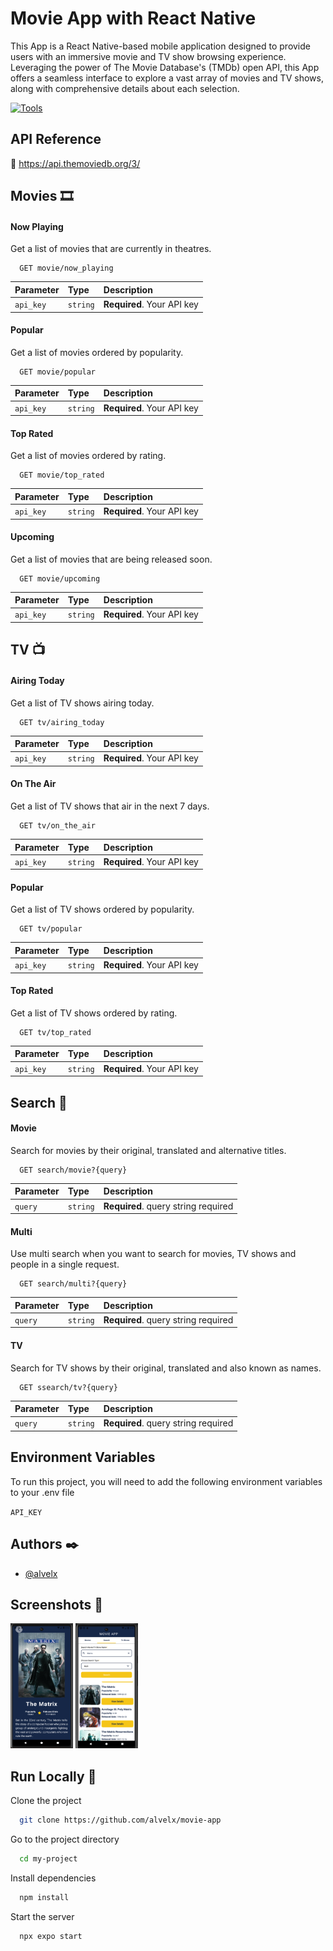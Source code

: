 
# Movie App with React Native

This App is a React Native-based mobile application designed to provide users with an immersive movie and TV show browsing experience. Leveraging the power of The Movie Database's (TMDb) open API, this App offers a seamless interface to explore a vast array of movies and TV shows, along with comprehensive details about each selection.

[![Tools](https://skillicons.dev/icons?i=react,github&perline=2)](https://skillicons.dev)
## API Reference
:link: https://api.themoviedb.org/3/

## Movies :film_strip:
#### Now Playing

Get a list of movies that are currently in theatres.
```http
  GET movie/now_playing
```

| Parameter | Type     | Description                |
| :-------- | :------- | :------------------------- |
| `api_key` | `string` | **Required**. Your API key |

#### Popular

Get a list of movies ordered by popularity.
```http
  GET movie/popular
```

| Parameter | Type     | Description                |
| :-------- | :------- | :------------------------- |
| `api_key` | `string` | **Required**. Your API key |

#### Top Rated

Get a list of movies ordered by rating.
```http
  GET movie/top_rated
```

| Parameter | Type     | Description                |
| :-------- | :------- | :------------------------- |
| `api_key` | `string` | **Required**. Your API key |

#### Upcoming

Get a list of movies that are being released soon.
```http
  GET movie/upcoming
```

| Parameter | Type     | Description                |
| :-------- | :------- | :------------------------- |
| `api_key` | `string` | **Required**. Your API key |

## TV :tv:
#### Airing Today

Get a list of TV shows airing today.
```http
  GET tv/airing_today
```

| Parameter | Type     | Description                |
| :-------- | :------- | :------------------------- |
| `api_key` | `string` | **Required**. Your API key |

#### On The Air

Get a list of TV shows that air in the next 7 days.
```http
  GET tv/on_the_air
```

| Parameter | Type     | Description                |
| :-------- | :------- | :------------------------- |
| `api_key` | `string` | **Required**. Your API key |

#### Popular

Get a list of TV shows ordered by popularity.
```http
  GET tv/popular
```

| Parameter | Type     | Description                |
| :-------- | :------- | :------------------------- |
| `api_key` | `string` | **Required**. Your API key |

#### Top Rated

Get a list of TV shows ordered by rating.
```http
  GET tv/top_rated
```

| Parameter | Type     | Description                |
| :-------- | :------- | :------------------------- |
| `api_key` | `string` | **Required**. Your API key |


## Search :eyes:
#### Movie
Search for movies by their original, translated and alternative titles.
```http
  GET search/movie?{query}
```

| Parameter | Type     | Description                       |
| :-------- | :------- | :-------------------------------- |
| `query`      | `string` | **Required**. query string required |

#### Multi
Use multi search when you want to search for movies, TV shows and people in a single request.
```http
  GET search/multi?{query}
```

| Parameter | Type     | Description                       |
| :-------- | :------- | :-------------------------------- |
| `query`      | `string` | **Required**. query string required |

#### TV
Search for TV shows by their original, translated and also known as names.
```http
  GET ssearch/tv?{query}
```

| Parameter | Type     | Description                       |
| :-------- | :------- | :-------------------------------- |
| `query`      | `string` | **Required**. query string required |



## Environment Variables

To run this project, you will need to add the following environment variables to your .env file

`API_KEY`


## Authors :black_nib:

- [@alvelx](https://github.com/alvelx)


## Screenshots :camera_flash:

<img src="./assets/MovieDetails.png" alt="Movies Details" width="100" height="200" />
<img src="./assets/MovieSearch.png" alt="Movies Search" width="100" height="200" />

## Run Locally :floppy_disk:

Clone the project

```bash
  git clone https://github.com/alvelx/movie-app
```

Go to the project directory

```bash
  cd my-project
```

Install dependencies

```bash
  npm install
```

Start the server

```bash
  npx expo start
```

